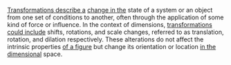 
[Transformations describe a](3/3/2/2/2/3/2/.Transformation) [change in the](1/1/3/2/3/1/3/1/.Change) state of a system or an object from one set of conditions to another, often through the application of some kind of force or influence. In the context of dimensions, [transformations could include](3/3/2/2/2/3/2/.Transformation) shifts, rotations, and scale changes, referred to as translation, rotation, and dilation respectively. These alterations do not affect the intrinsic properties [of a figure](1/2/1/3/3/1/2/.Figure-Eight) but change its orientation or location [in the dimensional](1/2/1/3/1/2/1/.One%20Dimension) space.

